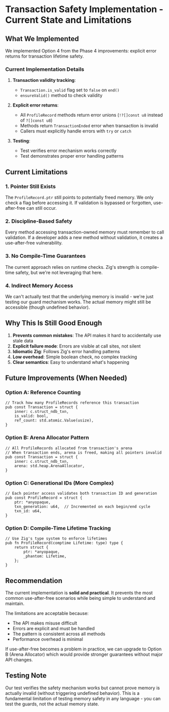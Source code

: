 # Transaction Safety Implementation - Current State and Limitations

## What We Implemented

We implemented Option 4 from the Phase 4 improvements: explicit error returns for transaction lifetime safety.

### Current Implementation Details

1. **Transaction validity tracking**: 
   - `Transaction.is_valid` flag set to `false` on `end()`
   - `ensureValid()` method to check validity

2. **Explicit error returns**:
   - All `ProfileRecord` methods return error unions (`!?[]const u8` instead of `?[]const u8`)
   - Methods return `TransactionEnded` error when transaction is invalid
   - Callers must explicitly handle errors with `try` or `catch`

3. **Testing**:
   - Test verifies error mechanism works correctly
   - Test demonstrates proper error handling patterns

## Current Limitations

### 1. Pointer Still Exists
The `ProfileRecord.ptr` still points to potentially freed memory. We only check a flag before accessing it. If validation is bypassed or forgotten, use-after-free can still occur.

### 2. Discipline-Based Safety
Every method accessing transaction-owned memory must remember to call validation. If a developer adds a new method without validation, it creates a use-after-free vulnerability.

### 3. No Compile-Time Guarantees
The current approach relies on runtime checks. Zig's strength is compile-time safety, but we're not leveraging that here.

### 4. Indirect Memory Access
We can't actually test that the underlying memory is invalid - we're just testing our guard mechanism works. The actual memory might still be accessible (though undefined behavior).

## Why This Is Still Good Enough

1. **Prevents common mistakes**: The API makes it hard to accidentally use stale data
2. **Explicit failure mode**: Errors are visible at call sites, not silent
3. **Idiomatic Zig**: Follows Zig's error handling patterns
4. **Low overhead**: Simple boolean check, no complex tracking
5. **Clear semantics**: Easy to understand what's happening

## Future Improvements (When Needed)

### Option A: Reference Counting
```zig
// Track how many ProfileRecords reference this transaction
pub const Transaction = struct {
    inner: c.struct_ndb_txn,
    is_valid: bool,
    ref_count: std.atomic.Value(usize),
}
```

### Option B: Arena Allocator Pattern
```zig
// All ProfileRecords allocated from transaction's arena
// When transaction ends, arena is freed, making all pointers invalid
pub const Transaction = struct {
    inner: c.struct_ndb_txn,
    arena: std.heap.ArenaAllocator,
}
```

### Option C: Generational IDs (More Complex)
```zig
// Each pointer access validates both transaction ID and generation
pub const ProfileRecord = struct {
    ptr: *anyopaque,
    txn_generation: u64,  // Incremented on each begin/end cycle
    txn_id: u64,
}
```

### Option D: Compile-Time Lifetime Tracking
```zig
// Use Zig's type system to enforce lifetimes
pub fn ProfileRecord(comptime Lifetime: type) type {
    return struct {
        ptr: *anyopaque,
        _phantom: Lifetime,
    };
}
```

## Recommendation

The current implementation is **solid and practical**. It prevents the most common use-after-free scenarios while being simple to understand and maintain. 

The limitations are acceptable because:
- The API makes misuse difficult
- Errors are explicit and must be handled
- The pattern is consistent across all methods
- Performance overhead is minimal

If use-after-free becomes a problem in practice, we can upgrade to Option B (Arena Allocator) which would provide stronger guarantees without major API changes.

## Testing Note

Our test verifies the safety mechanism works but cannot prove memory is actually invalid (without triggering undefined behavior). This is a fundamental limitation of testing memory safety in any language - you can test the guards, not the actual memory state.
